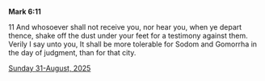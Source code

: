 **Mark 6:11**

11 And whosoever shall not receive you, nor hear you, when ye depart thence, shake off the dust under your feet for a testimony against them. Verily I say unto you, It shall be more tolerable for Sodom and Gomorrha in the day of judgment, than for that city.

[Sunday 31-August, 2025](https://getbible.life/kjv/Mark/6/11)
